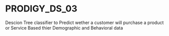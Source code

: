 # PRODIGY_DS_03
Descion Tree classifier to Predict wether a customer will purchase a product or Service Based thier Demographic and Behavioral data
